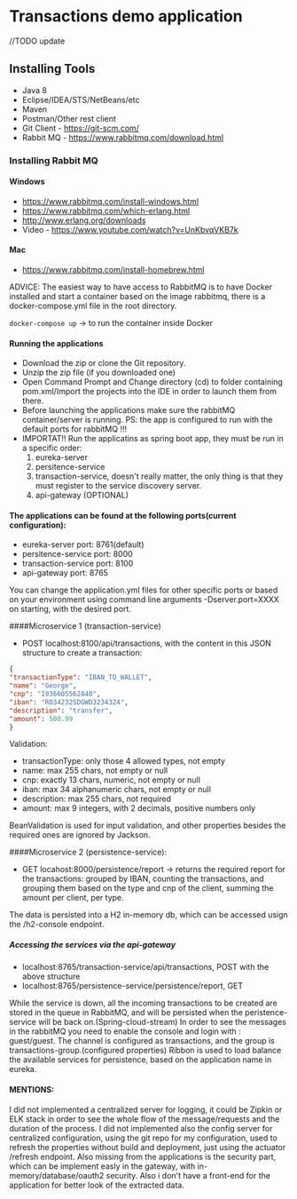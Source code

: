 # Transactions demo application
//TODO update
## Installing Tools
- Java 8
- Eclipse/IDEA/STS/NetBeans/etc
- Maven
- Postman/Other rest client
- Git Client - https://git-scm.com/
- Rabbit MQ - https://www.rabbitmq.com/download.html

### Installing Rabbit MQ

#### Windows
- https://www.rabbitmq.com/install-windows.html
- https://www.rabbitmq.com/which-erlang.html
- http://www.erlang.org/downloads
- Video - https://www.youtube.com/watch?v=UnKbvqVKB7k

#### Mac
- https://www.rabbitmq.com/install-homebrew.html

ADVICE: The easiest way to have access to RabbitMQ is to have Docker installed and start a container based on the image rabbitmq, there is a docker-compose.yml file in the root directory.

`docker-compose up` -> to run the container inside Docker

#### Running the applications
- Download the zip or clone the Git repository.
- Unzip the zip file (if you downloaded one)
- Open Command Prompt and Change directory (cd) to folder containing pom.xml/Import the projects into the IDE in order to launch them from there.
- Before launching the applications make sure the rabbitMQ container/server is running. PS: the app is configured to run with the default ports for rabbitMQ !!!
- IMPORTAT!! Run the applicatins as spring boot app, they must be run in a specific order:
    1)	eureka-server
    2)  persitence-service
    3)  transaction-service, doesn't really matter, the only thing is that they must register to the service discovery server.
    4)	api-gateway (OPTIONAL)

#### The applications can be found at the following ports(current configuration):
- eureka-server port: 8761(default)
- persitence-service port: 8000
- transaction-service port: 8100
- api-gateway port: 8765

You can change the application.yml files for other specific ports or based on your environment using command line arguments -Dserver.port=XXXX on starting, with the desired port.

####Microservice 1 (transaction-service)
- POST localhost:8100/api/transactions, with the content in this JSON structure to create a transaction:

```` json
{
"transactionType": "IBAN_TO_WALLET",
"name": "George",
"cnp": "1936605562840",
"iban": "RO34232SDGWD3234324",
"description": "transfer",
"amount": 500.99
} 
````

Validation:
- transactionType: only those 4 allowed types, not empty
- name: max 255 chars, not empty or null
- cnp: exactly 13 chars, numeric, not empty or null
- iban: max 34 alphanumeric chars, not empty or null
- description: max 255 chars, not required
- amount: max 9 integers, with 2 decimals, positive numbers only
 
BeanValidation is used for input validation, and other properties besides the required ones are ignored by Jackson.

####Microservice 2 (persistence-service): 
- GET locahost:8000/persistence/report -> returns the required report for the transactions: grouped by IBAN, counting the transactions, and grouping them based on the type and cnp of the client, summing the amount per client, per type.

The data is persisted into a H2 in-memory db, which can be accessed usign the /h2-console endpoint.

##### Accessing the services via the api-gateway
- localhost:8765/transaction-service/api/transactions, POST with the above structure
- localhost:8765/persistence-service/persistence/report, GET

While the service is down, all the incoming transactions to be created are stored in the queue in RabbitMQ, and will be persisted when the peristence-service will be back on.(Spring-cloud-stream)
In order to see the messages in the rabbitMQ you need to enable the console and login with : guest/guest. The channel is configured as transactions, and the group is transactions-group.(configured properties)
Ribbon is used to load balance the available services for persistence, based on the application name in eureka.

#### MENTIONS: 
I did not implemented a centralized server for logging, it could be Zipkin or ELK stack in order to see the whole flow of the message/requests and the duration of the process.
I did not implemented also the config server for centralized configuration, using the git repo for my configuration, used to refresh the properties without build and deployment, just using the actuator /refresh endpoint.
Also missing from the applications is the security part, which can be implement easly in the gateway, with in-memory/database/oauth2 security.
Also i don't have a front-end for the application for better look of the extracted data.

